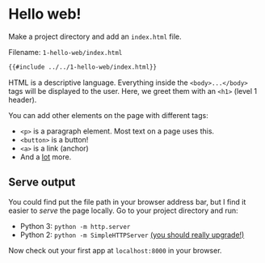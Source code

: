 # Hello web!

Make a project directory and add an `index.html` file.

Filename: `1-hello-web/index.html`
```html
{{#include ../../1-hello-web/index.html}}
```

HTML is a descriptive language. Everything inside the `<body>...</body>` tags will be displayed to the user. Here, we greet them with an `<h1>` (level 1 header).

You can add other elements on the page with different tags:
- `<p>` is a paragraph element. Most text on a page uses this.
- `<button>` is a button!
- `<a>` is a link (anchor)
- And a [lot](https://developer.mozilla.org/en-US/docs/Web/HTML/Element) more.

## Serve output
You could find put the file path in your browser address bar, but I find it easier to *serve* the page locally. Go to your project directory and run:
- Python 3: `python -m http.server`
- Python 2: `python -m SimpleHTTPServer` [(you should really upgrade!)](https://www.python.org/doc/sunset-python-2/)

Now check out your first app at `localhost:8000` in your browser.

